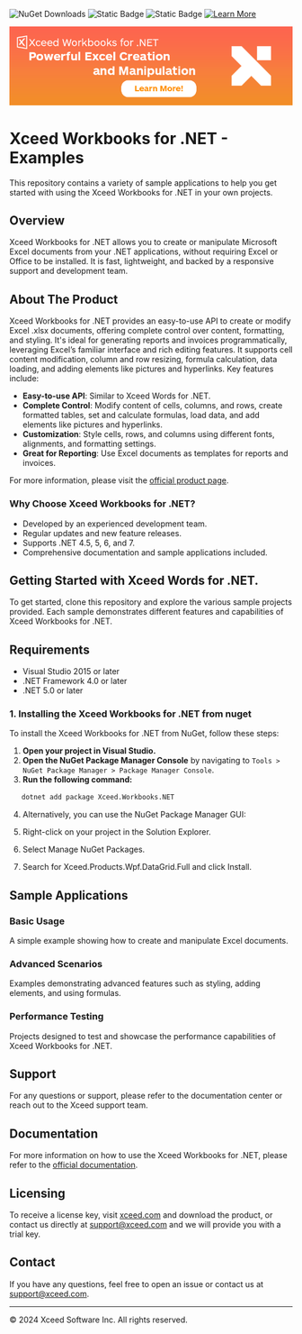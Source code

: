 ![NuGet Downloads](https://img.shields.io/nuget/dt/Xceed.Workbooks.NET) ![Static Badge](https://img.shields.io/badge/.Net_Framework-4.0%2B-blue) ![Static Badge](https://img.shields.io/badge/.Net-5.0%2B-blue) [![Learn More](https://img.shields.io/badge/Learn-More-blue?style=flat&labelColor=gray)](https://xceed.com/en/our-products/product/workbooks-for-net)

[![Xceed DataGrid for WPF](./Resources/workbooks_header.png)](https://xceed.com/en/our-products/product/workbooks-for-net)

# Xceed Workbooks for .NET - Examples

This repository contains a variety of sample applications to help you get started with using the Xceed Workbooks for .NET in your own projects.

## Overview

Xceed Workbooks for .NET allows you to create or manipulate Microsoft Excel documents from your .NET applications, without requiring Excel or Office to be installed. It is fast, lightweight, and backed by a responsive support and development team. 

## About The Product

Xceed Workbooks for .NET provides an easy-to-use API to create or modify Excel .xlsx documents, offering complete control over content, formatting, and styling. It's ideal for generating reports and invoices programmatically, leveraging Excel’s familiar interface and rich editing features. It supports cell content modification, column and row resizing, formula calculation, data loading, and adding elements like pictures and hyperlinks. Key features include:

- **Easy-to-use API**: Similar to Xceed Words for .NET.
- **Complete Control**: Modify content of cells, columns, and rows, create formatted tables, set and calculate formulas, load data, and add elements like pictures and hyperlinks.
- **Customization**: Style cells, rows, and columns using different fonts, alignments, and formatting settings.
- **Great for Reporting**: Use Excel documents as templates for reports and invoices.

For more information, please visit the [official product page](https://xceed.com/en/our-products/product/workbooks-for-net).

### Why Choose Xceed Workbooks for .NET?

- Developed by an experienced development team.
- Regular updates and new feature releases.
- Supports .NET 4.5, 5, 6, and 7.
- Comprehensive documentation and sample applications included.

## Getting Started with Xceed Words for .NET.

To get started, clone this repository and explore the various sample projects provided. Each sample demonstrates different features and capabilities of Xceed Workbooks for .NET.

## Requirements
- Visual Studio 2015 or later
- .NET Framework 4.0 or later
- .NET 5.0 or later

### 1. Installing the Xceed Workbooks for .NET from nuget
To install the Xceed Workbooks for .NET from NuGet, follow these steps:

1. **Open your project in Visual Studio.**
2. **Open the NuGet Package Manager Console** by navigating to `Tools > NuGet Package Manager > Package Manager Console`.
3. **Run the following command:**
```sh
   dotnet add package Xceed.Workbooks.NET
```

4. Alternatively, you can use the NuGet Package Manager GUI:

1. Right-click on your project in the Solution Explorer.
2. Select Manage NuGet Packages.
3. Search for Xceed.Products.Wpf.DataGrid.Full and click Install.

## Sample Applications
### Basic Usage
A simple example showing how to create and manipulate Excel documents.

### Advanced Scenarios
Examples demonstrating advanced features such as styling, adding elements, and using formulas.

### Performance Testing
Projects designed to test and showcase the performance capabilities of Xceed Workbooks for .NET.

## Support
For any questions or support, please refer to the documentation center or reach out to the Xceed support team.
  
## Documentation

For more information on how to use the Xceed Workbooks for .NET, please refer to the [official documentation](https://doc.xceed.com/xceed-workbooks-for-net/webframe.html#topic1.html).

## Licensing

To receive a license key, visit [xceed.com](https://xceed.com) and download the product, or contact us directly at [support@xceed.com](mailto:support@xceed.com) and we will provide you with a trial key.

## Contact

If you have any questions, feel free to open an issue or contact us at [support@xceed.com](mailto:support@xceed.com).

---

© 2024 Xceed Software Inc. All rights reserved.
